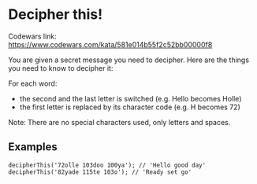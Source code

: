 # Decipher this!

Codewars link: https://www.codewars.com/kata/581e014b55f2c52bb00000f8

You are given a secret message you need to decipher. Here are the things you need to know to decipher it:

For each word:

- the second and the last letter is switched (e.g. Hello becomes Holle)
- the first letter is replaced by its character code (e.g. H becomes 72)

Note: There are no special characters used, only letters and spaces.

## Examples

```
decipherThis('72olle 103doo 100ya'); // 'Hello good day'
decipherThis('82yade 115te 103o'); // 'Ready set go'
```